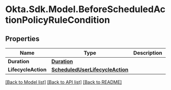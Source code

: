 # Okta.Sdk.Model.BeforeScheduledActionPolicyRuleCondition

## Properties

Name | Type | Description | Notes
------------ | ------------- | ------------- | -------------
**Duration** | [**Duration**](Duration.md) |  | [optional] 
**LifecycleAction** | [**ScheduledUserLifecycleAction**](ScheduledUserLifecycleAction.md) |  | [optional] 

[[Back to Model list]](../README.md#documentation-for-models) [[Back to API list]](../README.md#documentation-for-api-endpoints) [[Back to README]](../README.md)

